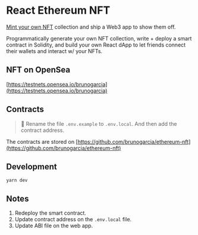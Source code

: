 # React Ethereum NFT

[Mint your own NFT](https://buildspace.so/p/mint-nft-collection) collection and ship a Web3 app to show them off.

Programmatically generate your own NFT collection, write + deploy a smart contract in Solidity, 
and build your own React dApp to let friends connect their wallets and interact w/ your NFTs.

## NFT on OpenSea

[https://testnets.opensea.io/brunogarcia](https://testnets.opensea.io/brunogarcia)

## Contracts

> 🔔 Rename the file `.env.example` to `.env.local`. And then add the contract address.

The contracts are stored on [https://github.com/brunogarcia/ethereum-nft](https://github.com/brunogarcia/ethereum-nft)

## Development

```
yarn dev
```

## Notes

1. Redeploy the smart contract.
2. Update contract address on the `.env.local` file.
3. Update ABI file on the web app.
